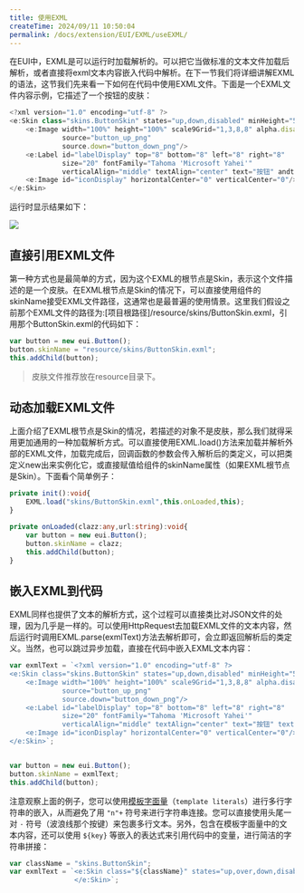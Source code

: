 ```yaml
---
title: 使用EXML
createTime: 2024/09/11 10:50:04
permalink: /docs/extension/EUI/EXML/useEXML/
---
```

在EUI中，EXML是可以运行时加载解析的。可以把它当做标准的文本文件加载后解析，或者直接将exml文本内容嵌入代码中解析。在下一节我们将详细讲解EXML的语法，这节我们先来看一下如何在代码中使用EXML文件。下面是一个EXML文件内容示例，它描述了一个按钮的皮肤：

~~~ typescript
<?xml version="1.0" encoding="utf-8" ?> 
<e:Skin class="skins.ButtonSkin" states="up,down,disabled" minHeight="50" minWidth="100" xmlns:e="http://ns.egret.com/eui"> 
	<e:Image width="100%" height="100%" scale9Grid="1,3,8,8" alpha.disabled="0.5"
             source="button_up_png"
             source.down="button_down_png"/> 
    <e:Label id="labelDisplay" top="8" bottom="8" left="8" right="8"
             size="20" fontFamily="Tahoma 'Microsoft Yahei'"
             verticalAlign="middle" textAlign="center" text="按钮" andtextColor="0x000000"/> 
    <e:Image id="iconDisplay" horizontalCenter="0" verticalCenter="0"/> 
</e:Skin>
~~~

运行时显示结果如下：

![](5604f3f0f0409.png)

## 直接引用EXML文件
第一种方式也是最简单的方式，因为这个EXML的根节点是Skin，表示这个文件描述的是一个皮肤。在EXML根节点是Skin的情况下，可以直接使用组件的skinName接受EXML文件路径，这通常也是最普遍的使用情景。这里我们假设之前那个EXML文件的路径为:[项目根路径]/resource/skins/ButtonSkin.exml，引用那个ButtonSkin.exml的代码如下：

~~~ typescript
var button = new eui.Button();
button.skinName = "resource/skins/ButtonSkin.exml";
this.addChild(button);
~~~

> 皮肤文件推荐放在resource目录下。

## 动态加载EXML文件

上面介绍了EXML根节点是Skin的情况，若描述的对象不是皮肤，那么我们就得采用更加通用的一种加载解析方式。可以直接使用EXML.load()方法来加载并解析外部的EXML文件，加载完成后，回调函数的参数会传入解析后的类定义，可以把类定义new出来实例化它，或直接赋值给组件的skinName属性（如果EXML根节点是Skin）。下面看个简单例子：

~~~ typescript
private init():void{
    EXML.load("skins/ButtonSkin.exml",this.onLoaded,this);
}

private onLoaded(clazz:any,url:string):void{
    var button = new eui.Button();
    button.skinName = clazz;
    this.addChild(button);
}
~~~

## 嵌入EXML到代码

EXML同样也提供了文本的解析方式，这个过程可以直接类比对JSON文件的处理，因为几乎是一样的。可以使用HttpRequest去加载EXML文件的文本内容，然后运行时调用EXML.parse(exmlText)方法去解析即可，会立即返回解析后的类定义。当然，也可以跳过异步加载，直接在代码中嵌入EXML文本内容：

~~~ typescript
var exmlText = `<?xml version="1.0" encoding="utf-8" ?> 
<e:Skin class="skins.ButtonSkin" states="up,down,disabled" minHeight="50" minWidth="100" xmlns:e="http://ns.egret.com/eui"> 
	<e:Image width="100%" height="100%" scale9Grid="1,3,8,8" alpha.disabled="0.5"
             source="button_up_png"
             source.down="button_down_png"/> 
    <e:Label id="labelDisplay" top="8" bottom="8" left="8" right="8"
             size="20" fontFamily="Tahoma 'Microsoft Yahei'"
             verticalAlign="middle" textAlign="center" text="按钮" textColor="0x000000"/> 
    <e:Image id="iconDisplay" horizontalCenter="0" verticalCenter="0"/> 
</e:Skin>`;


var button = new eui.Button();
button.skinName = exmlText;
this.addChild(button);
~~~
注意观察上面的例子，您可以使用[模板字面量](https://developer.mozilla.org/zh-CN/docs/Web/JavaScript/Reference/template_strings)（`template literals`）进行多行字符串的嵌入，从而避免了用 `"n"+` 符号来进行字符串连接。您可以直接使用头尾一对 `·` 符号（波浪线那个按键）来包裹多行文本。另外，包含在模板字面量中的文本内容，还可以使用 `${key}` 等嵌入的表达式来引用代码中的变量，进行简洁的字符串拼接：

~~~ typescript
var className = "skins.ButtonSkin";
var exmlText = `<e:Skin class="${className}" states="up,over,down,disabled" xmlns:s="http://ns.egret.com/eui">                ...
                </e:Skin>`;
~~~
